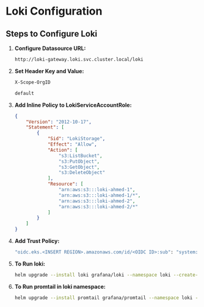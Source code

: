 # Loki Configuration

## Steps to Configure Loki

1. **Configure Datasource URL:**
    ```bash
    http://loki-gateway.loki.svc.cluster.local/loki
    ```

2. **Set Header Key and Value:**
    ```bash
    X-Scope-OrgID
    ```
    
    ```bash
    default
    ```

3. **Add Inline Policy to LokiServiceAccountRole:**
    ```json
    {
        "Version": "2012-10-17",
        "Statement": [
            {
                "Sid": "LokiStorage",
                "Effect": "Allow",
                "Action": [
                    "s3:ListBucket",
                    "s3:PutObject",
                    "s3:GetObject",
                    "s3:DeleteObject"
                ],
                "Resource": [
                    "arn:aws:s3:::loki-ahmed-1",
                    "arn:aws:s3:::loki-ahmed-1/*",
                    "arn:aws:s3:::loki-ahmed-2",
                    "arn:aws:s3:::loki-ahmed-2/*"
                ]
            }
        ]
    }
    ```

4. **Add Trust Policy:**
    ```bash
    "oidc.eks.<INSERT REGION>.amazonaws.com/id/<OIDC ID>:sub": "system:serviceaccount:loki:loki"
    ```
5. **To Run loki:**
   ```bash
   helm upgrade --install loki grafana/loki --namespace loki --create-namespace -f loki-values.yaml
   ```
6. **To Run promtail in loki namespace:**
   ```bash
   helm upgrade --install promtail grafana/promtail --namespace loki --create-namespace -f promtail-values.yaml
   ```
   
